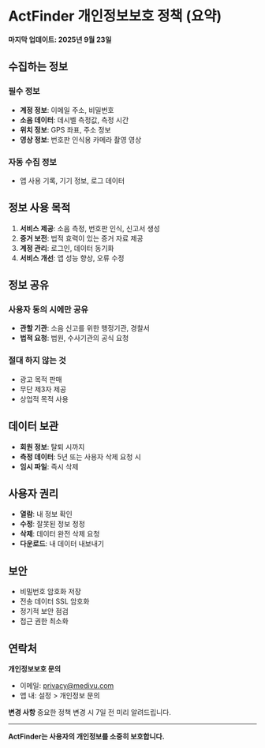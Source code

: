 # ActFinder 개인정보보호 정책 (요약)

**마지막 업데이트: 2025년 9월 23일**

## 수집하는 정보

### 필수 정보
- **계정 정보**: 이메일 주소, 비밀번호
- **소음 데이터**: 데시벨 측정값, 측정 시간
- **위치 정보**: GPS 좌표, 주소 정보
- **영상 정보**: 번호판 인식용 카메라 촬영 영상

### 자동 수집 정보
- 앱 사용 기록, 기기 정보, 로그 데이터

## 정보 사용 목적

1. **서비스 제공**: 소음 측정, 번호판 인식, 신고서 생성
2. **증거 보전**: 법적 효력이 있는 증거 자료 제공
3. **계정 관리**: 로그인, 데이터 동기화
4. **서비스 개선**: 앱 성능 향상, 오류 수정

## 정보 공유

### 사용자 동의 시에만 공유
- **관할 기관**: 소음 신고를 위한 행정기관, 경찰서
- **법적 요청**: 법원, 수사기관의 공식 요청

### 절대 하지 않는 것
- 광고 목적 판매
- 무단 제3자 제공
- 상업적 목적 사용

## 데이터 보관

- **회원 정보**: 탈퇴 시까지
- **측정 데이터**: 5년 또는 사용자 삭제 요청 시
- **임시 파일**: 즉시 삭제

## 사용자 권리

- **열람**: 내 정보 확인
- **수정**: 잘못된 정보 정정
- **삭제**: 데이터 완전 삭제 요청
- **다운로드**: 내 데이터 내보내기

## 보안

- 비밀번호 암호화 저장
- 전송 데이터 SSL 암호화
- 정기적 보안 점검
- 접근 권한 최소화

## 연락처

**개인정보보호 문의**
- 이메일: privacy@medivu.com
- 앱 내: 설정 > 개인정보 문의

**변경 사항**
중요한 정책 변경 시 7일 전 미리 알려드립니다.

---
**ActFinder는 사용자의 개인정보를 소중히 보호합니다.**